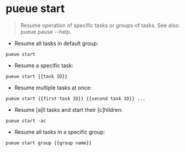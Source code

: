 # pueue start

> Resume operation of specific tasks or groups of tasks.
> See also: pueue pause --help.

- Resume all tasks in default group:

`pueue start`

- Resume a specific task:

`pueue start {{task ID}}`

- Resume multiple tasks at once:

`pueue start {{first task ID}} {{second task ID}} ...`

- Resume [a]ll tasks and start their [c]hildren:

`pueue start -ac`

- Resume all tasks in a specific group:

`pueue start group {{group name}}`
